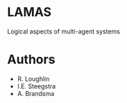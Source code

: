 # LAMAS
Logical aspects of multi-agent systems

# Authors

- R. Loughlin
- I.E. Steegstra
- A. Brandsma